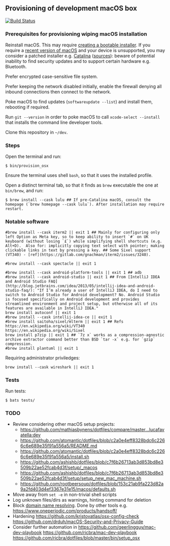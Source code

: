 ## Provisioning of development macOS box
[![Build Status](https://travis-ci.org/lucafavatella/provisioning-osx.svg?branch=master)](https://travis-ci.org/lucafavatella/provisioning-osx)

### Prerequisites for provisioning wiping macOS installation

Reinstall macOS.
This may require [creating a bootable installer](https://support.apple.com/en-us/HT201372).
If you require a [recent version of macOS](https://support.apple.com/en-us/HT201222) and your device is unsupported,
you may consider a patched installer e.g. [Catalina](http://dosdude1.com/catalina/) ([sources](https://github.com/dosdude1/macos-catalina-patcher/)):
beware of potential inability to find security updates and to support certain hardware e.g. Bluetooth.

Prefer encrypted case-sensitive file system.

Prefer keeping the network disabled initially,
enable the firewall denying all inbound connections
then connect to the network.

Poke macOS to find updates (`softwareupdate --list`)
and install them,
rebooting if required.

Run `git --version`
in order to poke macOS to call `xcode-select --install`
that installs the command line developer tools.

Clone this repository in `~/dev`.

### Steps

Open the terminal and run:

```
$ bin/provision_osx
```

Ensure the terminal uses shell `bash`, so that it uses the installed profile.

Open a distinct terminal tab, so that it finds as `brew` executable the one at `bin/brew`, and run:

```
$ brew install --cask lulu ## If pre-Catalina macOS, consult the homepage (`brew homepage --cask lulu`). After installation may require restart.
```

### Notable software

```
#brew install --cask iterm2 || exit 1 ## Mainly for configuring only left Option as Meta key, so to keep ability to insert `#` on UK keyboard (without losing `£`) while simplifying shell shortcuts (e.g. Alt+D).  Also for: implicitly copying text select with pointer; making clickable links in text by pressing a key. ## Some Sixel support (VT340) - [ref](https://gitlab.com/gnachman/iterm2/issues/3240).

#brew install --cask spectacle || exit 1

#brew install --cask android-platform-tools || exit 1 ## adb
#brew install --cask android-studio || exit 1 ## From [IntelliJ IDEA and Android Studio FAQ](http://blog.jetbrains.com/idea/2013/05/intellij-idea-and-android-studio-faq/): "If I’m already a user of IntelliJ IDEA, do I need to switch to Android Studio for Android development? No. Android Studio is focused specifically on Android development and provides streamlined environment and project setup, but otherwise all of its features are available in IntelliJ IDEA."
brew install autoconf || exit 1
#brew install --cask intellij-idea-ce || exit 1
#brew install saitoha/sixel/mlterm || exit 1 ## Refs https://en.wikipedia.org/wiki/VT340 https://en.wikipedia.org/wiki/Sixel
brew install p7zip || exit 1 ## `7z x` works as a compression-agnostic archive extractor command better than BSD `tar -x` e.g. for `gzip` compression.
#brew install plantuml || exit 1
```

Requiring administrator priviledges:
```
brew install --cask wireshark || exit 1
```

### Tests

Run tests:
```
$ bats tests/
```

### TODO

* Review considering other macOS setup projects:
  - https://github.com/mathiasbynens/dotfiles/compare/master...lucafavatella:dev
  - https://github.com/atomantic/dotfiles/blob/c2a0e4eff8328bdc6c2266c6e689e35f91a556a5/README.md
  - https://github.com/atomantic/dotfiles/blob/c2a0e4eff8328bdc6c2266c6e689e35f91a556a5/install.sh
  - https://github.com/ashishb/dotfiles/blob/c7f6b26713ab3d853bd8e3509b22ae52fcab4d3f/setup/_macos
  - https://github.com/ashishb/dotfiles/blob/c7f6b26713ab3d853bd8e3509b22ae52fcab4d3f/setup/setup_new_mac_machine.sh
  - https://github.com/rootbeersoup/dotfiles/blob/153c21ab9fa223d82a9a2fd403d4ef3367e31e15/macos/defaults.sh
* Move away from `set -e` in non-trivial shell scripts
* Log unknown files/dirs as warnings, hinting command for deletion
* Block [domain name resolving](https://threatpost.com/patrick-wardle-breaks-and-bypasses-macos-firewalls/134784/). Done by other tools e.g. https://www.oneperiodic.com/products/handsoff/
* Hardening https://github.com/kristovatlas/osx-config-check https://github.com/drduh/macOS-Security-and-Privacy-Guide
* Consider further automation in https://github.com/geerlingguy/mac-dev-playbook https://github.com/ricbra/mac-dev-playbook https://github.com/ricbra/dotfiles/blob/master/bin/setup_osx
